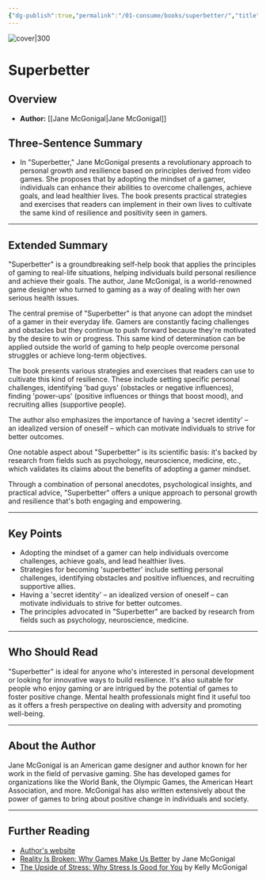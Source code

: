 ```yaml
---
{"dg-publish":true,"permalink":"/01-consume/books/superbetter/","title":"SuperBetter","tags":["resilience","gaming","video-games","personal-growth"]}
---
```


![cover|300](http://books.google.com/books/content?id=j3DMBgAAQBAJ&printsec=frontcover&img=1&zoom=1&source=gbs_api)
# Superbetter

## Overview
- **Author:** [[Jane McGonigal\|Jane McGonigal]]  

## Three-Sentence Summary
- In "Superbetter," Jane McGonigal presents a revolutionary approach to personal growth and resilience based on principles derived from video games. She proposes that by adopting the mindset of a gamer, individuals can enhance their abilities to overcome challenges, achieve goals, and lead healthier lives. The book presents practical strategies and exercises that readers can implement in their own lives to cultivate the same kind of resilience and positivity seen in gamers.

---

## Extended Summary
"Superbetter" is a groundbreaking self-help book that applies the principles of gaming to real-life situations, helping individuals build personal resilience and achieve their goals. The author, Jane McGonigal, is a world-renowned game designer who turned to gaming as a way of dealing with her own serious health issues. 

The central premise of "Superbetter" is that anyone can adopt the mindset of a gamer in their everyday life. Gamers are constantly facing challenges and obstacles but they continue to push forward because they're motivated by the desire to win or progress. This same kind of determination can be applied outside the world of gaming to help people overcome personal struggles or achieve long-term objectives.

The book presents various strategies and exercises that readers can use to cultivate this kind of resilience. These include setting specific personal challenges, identifying 'bad guys' (obstacles or negative influences), finding 'power-ups' (positive influences or things that boost mood), and recruiting allies (supportive people).

The author also emphasizes the importance of having a 'secret identity' – an idealized version of oneself – which can motivate individuals to strive for better outcomes.

One notable aspect about "Superbetter" is its scientific basis: it's backed by research from fields such as psychology, neuroscience, medicine, etc., which validates its claims about the benefits of adopting a gamer mindset.

Through a combination of personal anecdotes, psychological insights, and practical advice, "Superbetter" offers a unique approach to personal growth and resilience that's both engaging and empowering.

---

## Key Points
- Adopting the mindset of a gamer can help individuals overcome challenges, achieve goals, and lead healthier lives.
- Strategies for becoming 'superbetter' include setting personal challenges, identifying obstacles and positive influences, and recruiting supportive allies.
- Having a 'secret identity' – an idealized version of oneself – can motivate individuals to strive for better outcomes.
- The principles advocated in "Superbetter" are backed by research from fields such as psychology, neuroscience, medicine.

---

## Who Should Read
"Superbetter" is ideal for anyone who's interested in personal development or looking for innovative ways to build resilience. It's also suitable for people who enjoy gaming or are intrigued by the potential of games to foster positive change. Mental health professionals might find it useful too as it offers a fresh perspective on dealing with adversity and promoting well-being.

---

## About the Author
Jane McGonigal is an American game designer and author known for her work in the field of pervasive gaming. She has developed games for organizations like the World Bank, the Olympic Games, the American Heart Association, and more. McGonigal has also written extensively about the power of games to bring about positive change in individuals and society.

---

## Further Reading
- [Author's website](https://www.janemcgonigal.com/)
- [Reality Is Broken: Why Games Make Us Better](https://www.goodreads.com/book/show/9938491-reality-is-broken) by Jane McGonigal
- [The Upside of Stress: Why Stress Is Good for You](https://www.goodreads.com/book/show/22609394-the-upside-of-stress) by Kelly McGonigal

